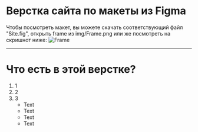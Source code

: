# Верстка сайта по макеты из Figma
Чтобы посмотреть макет, вы можете скачать соответствующий файл "Site.fig", открыть frame из img/Frame.png или же посмотреть на скришнот ниже:
![Frame](https://github.com/ArlenMor/Site-layout-2/assets/42170867/ecf6f647-dabe-4c62-9940-a86c7da3ed59)

---

# Что есть в этой верстке?

1. 1
2. 2
3. 3
   - Text
   - Text
   - Text
   - Text
